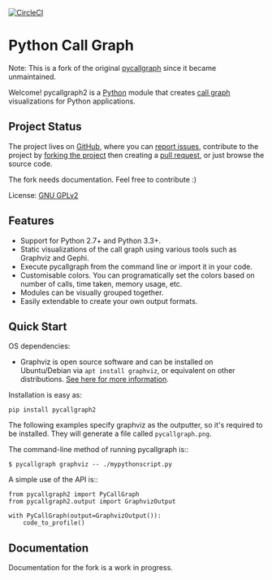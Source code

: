 [![CircleCI](https://circleci.com/gh/daneads/pycallgraph2.svg?style=svg)](https://circleci.com/gh/daneads/pycallgraph2)

# Python Call Graph

Note: This is a fork of the original [pycallgraph](https://github.com/gak/pycallgraph) since it became unmaintained.

Welcome! pycallgraph2 is a [Python](http://www.python.org) module that creates [call graph](http://en.wikipedia.org/wiki/Call_graph) visualizations for Python applications.

## Project Status

The project lives on [GitHub](https://github.com/daneads/pycallgraph2), where you can [report issues](https://github.com/daneads/pycallgraph2/issues), contribute to the project by [forking the project](https://help.github.com/articles/fork-a-repo) then creating a [pull request](https://help.github.com/articles/using-pull-requests), or just browse the source code.

The fork needs documentation. Feel free to contribute :)

License: [GNU GPLv2](LICENSE)

## Features

* Support for Python 2.7+ and Python 3.3+.
* Static visualizations of the call graph using various tools such as Graphviz and Gephi.
* Execute pycallgraph from the command line or import it in your code.
* Customisable colors. You can programatically set the colors based on number of calls, time taken, memory usage, etc.
* Modules can be visually grouped together.
* Easily extendable to create your own output formats.

## Quick Start

OS dependencies:

* Graphviz is open source software and can be installed on Ubuntu/Debian via `apt install graphviz`, or equivalent on other distributions.
  [See here for more information](https://graphviz.org/download/).

Installation is easy as:

    pip install pycallgraph2

The following examples specify graphviz as the outputter, so it's required to be installed. They will generate a file called `pycallgraph.png`.

The command-line method of running pycallgraph is::

    $ pycallgraph graphviz -- ./mypythonscript.py

A simple use of the API is::

    from pycallgraph2 import PyCallGraph
    from pycallgraph2.output import GraphvizOutput

    with PyCallGraph(output=GraphvizOutput()):
        code_to_profile()

## Documentation

Documentation for the fork is a work in progress.
